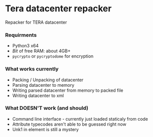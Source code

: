 # Tera datacenter repacker

Repacker for TERA datacenter

### Requirments

- Python3 x64
- *Bit* of free RAM: about 4GB+
- `pycrypto` or `pycryptodome` for encryption

### What works currently

- Packing / Unpacking of datacenter
- Parsing datacenter to memory
- Writing parsed datacenter from memory to packed file 
- Writing datacenter to xml

### What DOESN'T work (and should)

- Command line interface - currently just loaded staticaly from code
- Attribute typecodes aren't able to be guessed right now 
- Unk1 in element is still a mystery


